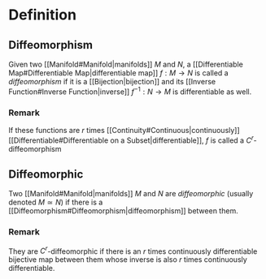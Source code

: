 # Definition
## Diffeomorphism
Given two [[Manifold#Manifold|manifolds]] $M$ and $N,$ a [[Differentiable Map#Differentiable Map|differentiable map]] $f : M \to N$ is called a *diffeomorphism* if it is a [[Bijection|bijection]] and its [[Inverse Function#Inverse Function|inverse]] $f^{-1} : N \to M$ is differentiable as well.
### Remark
If these functions are $r$ times [[Continuity#Continuous|continuously]] [[Differentiable#Differentiable on a Subset|differentiable]], $f$ is called a $C^r$-diffeomorphism
## Diffeomorphic
Two [[Manifold#Manifold|manifolds]] $M$ and $N$ are *diffeomorphic* (usually denoted $M \simeq N$) if there is a [[Diffeomorphism#Diffeomorphism|diffeomorphism]] between them. 
### Remark
They are $C^r$-diffeomorphic if there is an $r$ times continuously differentiable bijective map between them whose inverse is also $r$ times continuously differentiable. 